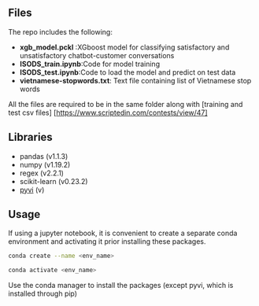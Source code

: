## Files
The repo includes the following:
- **xgb_model.pckl** :XGboost model for classifying satisfactory and unsatisfactory chatbot-customer conversations
- **ISODS_train.ipynb**:Code for model training
- **ISODS_test.ipynb**:Code to load the model and predict on test data
- **vietnamese-stopwords.txt**: Text file containing list of Vietnamese stop words

All the files are required to be in the same folder along with [training and test csv files] [https://www.scriptedin.com/contests/view/47]

## Libraries
- pandas (v1.1.3)
- numpy (v1.19.2)
- regex (v2.2.1)
- scikit-learn (v0.23.2)
- [pyvi](https://pypi.org/project/pyvi/) (v)

## Usage
If using a jupyter notebook, it is convenient to create a separate conda environment and activating it prior installing these packages.

```bash
conda create --name <env_name>
```

```bash
conda activate <env_name>
```

Use the conda manager to install the packages (except pyvi, which is installed through pip)
